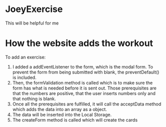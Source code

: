 # JoeyExercise
This will be helpful for me

# How the website adds the workout
To add an exercise: 
1) I added a addEventListener to the form, which is the modal form. To prevent the form from being submitted with blank, the preventDefault() is included. 
2) Then, the formValidation method is called which is to make sure the form has what is needed before it is sent out. Those prerequisites are that the numbers are positive, that the user inserts numbers only and that nothing is blank.
3) Once all the prerequisites are fulfilled, it will call the acceptData method which adds the data into an array as a object. 
4) The data will be inserted into the Local Storage.
5) The createForm method is called which will create the cards

